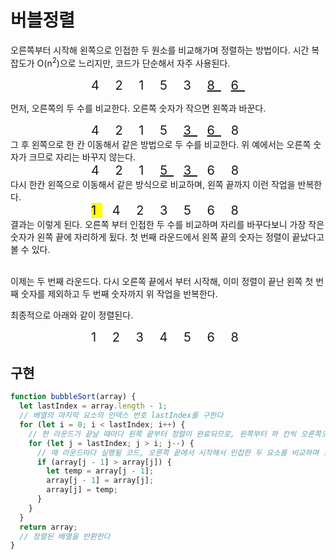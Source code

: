 # 버블정렬

오른쪽부터 시작해 왼쪽으로 인접한 두 원소를 비교해가며 정렬하는 방법이다. 시간 복잡도가 O(n<sup>2</sup>)으로 느리지만, 코드가 단순해서 자주 사용된다.

  <div align="center" style="font-size:20px; text-align:center; letter-spacing:10px;">4 2 1 5 3 <U>8</U> <U>6</U></div>

먼저, 오른쪽의 두 수를 비교한다. 오른쪽 숫자가 작으면 왼쪽과 바꾼다.

  <div align="center" style="font-size:20px; text-align:center; letter-spacing:10px;">4 2 1 5 <U>3</U> <U>6</U> 8</div>
그 후 왼쪽으로 한 칸 이동해서 같은 방법으로 두 수를 비교한다. 위 예에서는 오른쪽 숫자가 크므로 자리는 바꾸지 않는다.
  <div align="center" style="font-size:20px; text-align:center; letter-spacing:10px;">4 2 1 <U>5</U> <U>3</U> 6 8</div>
다시 한칸 왼쪽으로 이동해서 같은 방식으로 비교하며, 왼쪽 끝까지 이런 작업을 반복한다.

  <div align="center" style="font-size:20px; text-align:center; letter-spacing:10px;"><mark>1</mark> 4 2 3 5 6 8</div>
  결과는 이렇게 된다. 오른쪽 부터 인접한 두 수를 비교하며 자리를 바꾸다보니 가장 작은 숫자가 왼쪽 끝에 자리하게 됬다. 첫 번째 라운드에서 왼쪽 끝의 숫자는 정렬이 끝났다고 볼 수 있다.<br><br>

이제는 두 번째 라운드다. 다시 오른쪽 끝에서 부터 시작해, 이미 정렬이 끝난 왼쪽 첫 번째 숫자를 제외하고 두 번째 숫자까지 위 작업을 반복한다.

최종적으로 아래와 같이 정렬된다.

  <div align="center" style="font-size:20px; text-align:center; letter-spacing:10px;">1 2 3 4 5 6 8</div>

## 구현

```js
function bubbleSort(array) {
  let lastIndex = array.length - 1;
  // 배열의 마지막 요소의 인덱스 번호 lastIndex를 구한다
  for (let i = 0; i < lastIndex; i++) {
    // 한 라운드가 끝날 때마다 왼쪽 끝부터 정렬이 완료되므로, 왼쪽부터 하 칸씩 오른쪽으로 옮기며 비교 대상에서 제외하기 위한 코드
    for (let j = lastIndex; j > i; j--) {
      // 매 라운드마다 실행될 코드, 오른쪽 끝에서 시작해서 인접한 두 요소를 비교하며 오른쪽 숫자가 작으면 자리를 바꾼다
      if (array[j - 1] > array[j]) {
        let temp = array[j - 1];
        array[j - 1] = array[j];
        array[j] = temp;
      }
    }
  }
  return array;
  // 정렬된 배열을 반환한다
}
```
